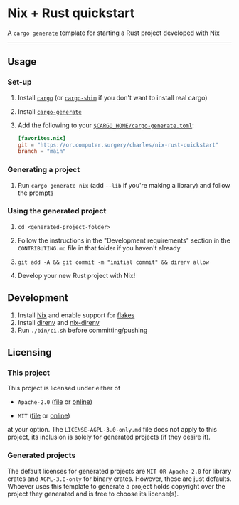 # Nix + Rust quickstart

A `cargo generate` template for starting a Rust project developed with Nix

---

## Usage

### Set-up

1. Install [`cargo`][cargo] (or [`cargo-shim`][cargo-shim] if you don't want to
   install real cargo)

2. Install [`cargo-generate`][cargo-generate]

3. Add the following to your [`$CARGO_HOME/cargo-generate.toml`][cargo-home]:

    ```toml
    [favorites.nix]
    git = "https://or.computer.surgery/charles/nix-rust-quickstart"
    branch = "main"
    ```

[cargo-home]: https://doc.rust-lang.org/cargo/guide/cargo-home.html

[cargo-generate]: https://cargo-generate.github.io/cargo-generate/installation.html

[cargo]: https://doc.rust-lang.org/cargo/getting-started/installation.html

[cargo-shim]: https://or.computer.surgery/charles/cargo-shim

### Generating a project

1. Run `cargo generate nix` (add `--lib` if you're making a library) and follow
   the prompts

### Using the generated project

1. `cd <generated-project-folder>`

2. Follow the instructions in the "Development requirements" section in the
   `CONTRIBUTING.md` file in that folder if you haven't already

3. `git add -A && git commit -m "initial commit" && direnv allow`

4. Develop your new Rust project with Nix!

## Development

1. Install [Nix][nix] and enable support for [flakes][flakes]
2. Install [direnv][direnv] and [nix-direnv][nix-direnv]
3. Run `./bin/ci.sh` before committing/pushing

[nix]: https://nixos.org/download.html
[flakes]: https://nixos.wiki/wiki/Flakes#Installing_flakes
[direnv]: https://direnv.net/docs/installation.html
[nix-direnv]: https://github.com/nix-community/nix-direnv#installation

## Licensing

### This project

This project is licensed under either of

* `Apache-2.0` ([file](LICENSE-Apache-2.0.md) or
  [online](https://opensource.org/licenses/Apache-2.0))

* `MIT` ([file](LICENSE-MIT.md) or
  [online](https://opensource.org/licenses/MIT))

at your option. The `LICENSE-AGPL-3.0-only.md` file does not apply to this
project, its inclusion is solely for generated projects (if they desire it).

### Generated projects

The default licenses for generated projects are `MIT OR Apache-2.0` for library
crates and `AGPL-3.0-only` for binary crates. However, these are just defaults.
Whoever uses this template to generate a project holds copyright over the
project they generated and is free to choose its license(s).

